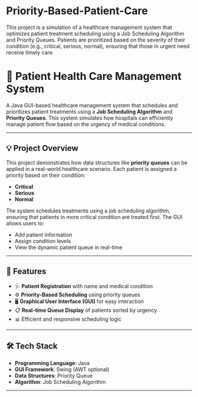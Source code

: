 # Priority-Based-Patient-Care
This project is a simulation of a healthcare management system that optimizes patient treatment scheduling using a Job Scheduling Algorithm and Priority Queues. Patients are prioritized based on the severity of their condition (e.g., critical, serious, normal), ensuring that those in urgent need receive timely care.

# 🏥 Patient Health Care Management System

A Java GUI-based healthcare management system that schedules and prioritizes patient treatments using a **Job Scheduling Algorithm** and **Priority Queues**. This system simulates how hospitals can efficiently manage patient flow based on the urgency of medical conditions.

---

## 💡 Project Overview

This project demonstrates how data structures like **priority queues** can be applied in a real-world healthcare scenario. Each patient is assigned a priority based on their condition:
- **Critical**
- **Serious**
- **Normal**

The system schedules treatments using a job scheduling algorithm, ensuring that patients in more critical condition are treated first. The GUI allows users to:
- Add patient information
- Assign condition levels
- View the dynamic patient queue in real-time

---

## 🎯 Features

- 🩺 **Patient Registration** with name and medical condition
- ⚙️ **Priority-Based Scheduling** using priority queues
- 🖥️ **Graphical User Interface (GUI)** for easy interaction
- 📋 **Real-time Queue Display** of patients sorted by urgency
- 📊 Efficient and responsive scheduling logic

---

## 🛠️ Tech Stack

- **Programming Language**: Java
- **GUI Framework**: Swing (AWT optional)
- **Data Structures**: Priority Queue
- **Algorithm**: Job Scheduling Algorithm

---


